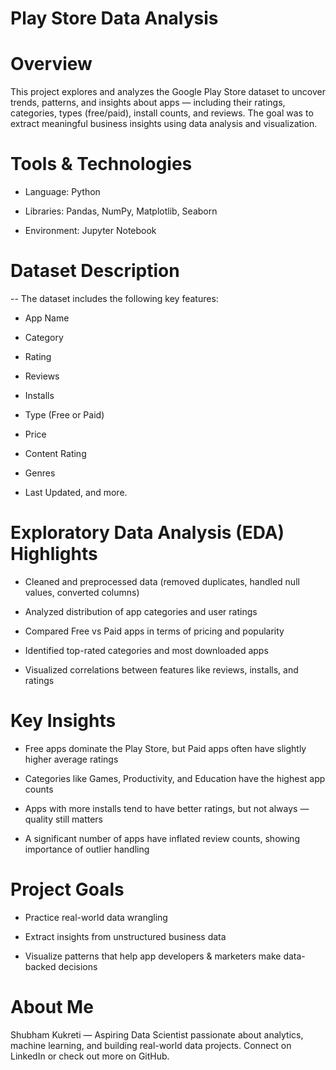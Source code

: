# Play Store Data Analysis

 # Overview

This project explores and analyzes the Google Play Store dataset to uncover trends, patterns, and insights about apps —
including their ratings, categories, types (free/paid), install counts, and reviews. The goal was to extract meaningful business insights using data analysis and visualization.

# Tools & Technologies

 * Language: Python 

 * Libraries: Pandas, NumPy, Matplotlib, Seaborn

 * Environment: Jupyter Notebook

# Dataset Description

-- The dataset includes the following key features:

* App Name

* Category

* Rating

* Reviews

* Installs

* Type (Free or Paid)

* Price

* Content Rating

* Genres

* Last Updated, and more.

# Exploratory Data Analysis (EDA) Highlights

 * Cleaned and preprocessed data (removed duplicates, handled null values, converted columns)

 * Analyzed distribution of app categories and user ratings
 
 * Compared Free vs Paid apps in terms of pricing and popularity

 * Identified top-rated categories and most downloaded apps

 * Visualized correlations between features like reviews, installs, and ratings


# Key Insights

 * Free apps dominate the Play Store, but Paid apps often have slightly higher average ratings

 * Categories like Games, Productivity, and Education have the highest app counts

 * Apps with more installs tend to have better ratings, but not always — quality still matters

 * A significant number of apps have inflated review counts, showing importance of outlier handling

# Project Goals

 * Practice real-world data wrangling

 * Extract insights from unstructured business data

 * Visualize patterns that help app developers & marketers make data-backed decisions

# About Me

Shubham Kukreti — Aspiring Data Scientist passionate about analytics, machine learning, and building real-world data projects.
Connect on LinkedIn or check out more on GitHub.




